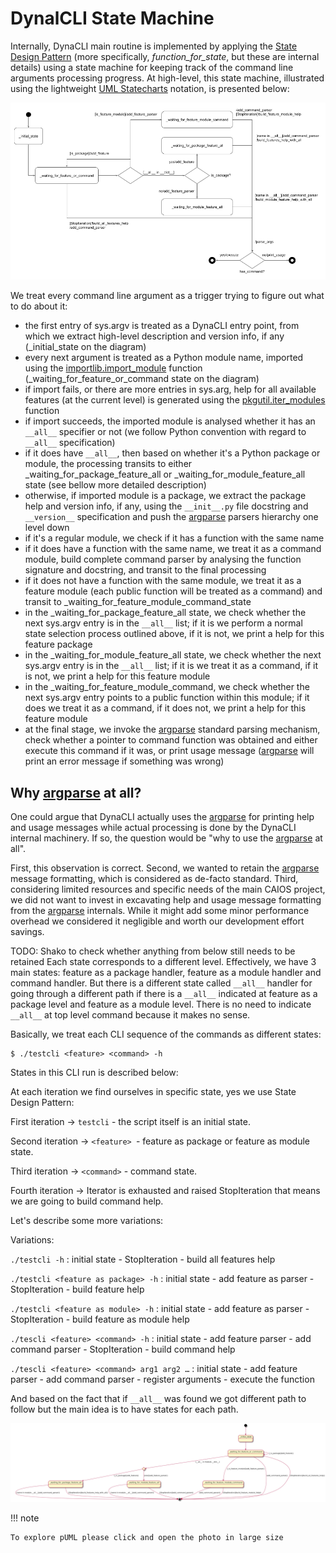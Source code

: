 # DynalCLI State Machine

Internally, DynaCLI main routine is implemented by applying the [State Design Pattern](https://en.wikipedia.org/wiki/State_pattern) (more specifically, _function_for_state_, but these are internal details) using a state machine for keeping track of the command line arguments processing progress. At high-level, this state machine, illustrated using the lightweight [UML Statecharts](https://en.wikipedia.org/wiki/UML_state_machine) notation, is presented below:

[ ![State Machine](../img/dynacli_statemachine.png) ](../img/dynacli_statemachine.png)

We treat every command line argument as a trigger trying to figure out what to do about it:

* the first entry of sys.argv is treated as a DynaCLI entry point, from which we extract high-level description and version info, if any (_initial_state on the diagram)
* every next argument is treated as a Python module name, imported using the [importlib.import_module](https://docs.python.org/3/library/importlib.html#importlib.import_module) function (_waiting_for_feature_or_command state on the diagram)
* if import fails, or there are more entries in sys.arg, help for all available features (at the current level) is generated using the [pkgutil.iter_modules](https://docs.python.org/3/library/pkgutil.html) function
* if import succeeds, the imported module is analysed whether it has an `__all__` specifier or not (we follow Python convention with regard to `__all__` specification)
* if it does have `__all__`, then based on whether it's a Python package or module, the processing transits to either _waiting_for_package_feature_all or _waiting_for_module_feature_all state (see bellow more detailed description)
* otherwise, if imported module is a package, we extract the package help and version info, if any, using the `__init__.py` file docstring and `__version__` specification and push the [argparse](https://docs.python.org/3/library/argparse.html) parsers hierarchy one level down
* if it's a regular module, we check if it has a function with the same name
* if it does have a function with the same name, we treat it as a command module, build complete command parser by analysing the function signature and docstring, and transit to the final processing
* if it does not have a function with the same module, we treat it as a feature module (each public function will be treated as a command) and transit to _waiting_for_feature_module_command_state
* in the _waiting_for_package_feature_all state, we check whether the next sys.argv entry is in the `__all__` list; if it is we perform a normal state selection process outlined above, if it is not, we print a help for this feature package
* in the _waiting_for_module_feature_all state, we check whether the next sys.argv entry is in the `__all__` list; if it is we treat it as a command, if it is not, we print a help for this feature module
* in the _waiting_for_feature_module_command, we check whether the next sys.argv entry points to a public function within this module; if it does we treat it as a command, if it does not, we print a help for this feature module
* at the final stage, we invoke the [argparse](https://docs.python.org/3/library/argparse.html) standard parsing mechanism, check whether a pointer to command function was obtained and either execute this command if it was, or print usage message ([argparse](https://docs.python.org/3/library/argparse.html) will print an error message if something was wrong)

## Why [argparse](https://docs.python.org/3/library/argparse.html) at all?
One could argue that DynaCLI actually uses the [argparse](https://docs.python.org/3/library/argparse.html) for printing help and usage messages while actual processing is done by the DynaCLI internal machinery. If so, the question would be "why to use the [argparse](https://docs.python.org/3/library/argparse.html) at all".

First, this observation is correct. Second, we wanted to retain the [argparse](https://docs.python.org/3/library/argparse.html) message formatting, which is considered as de-facto standard. Third, considering limited resources and specific needs of the main CAIOS project, we did not want to invest in excavating help and usage message formatting from the [argparse](https://docs.python.org/3/library/argparse.html) internals. While it might add some minor performance overhead we considered it negligible and worth our development effort savings.

TODO: Shako to check whether anything from below still needs to be retained
Each state corresponds to a different level. 
Effectively, we have 3 main states: feature as a package handler, feature as a module handler and command handler. 
But there is a different state called `__all__` handler for going through a different path if there is a `__all__` 
indicated at feature as a package level and feature as a module level. 
There is no need to indicate `__all__` at top level command because it makes no sense.

Basically, we treat each CLI sequence of the commands as different states:

```console
$ ./testcli <feature> <command> -h
```

States in this CLI run is described below:

At each iteration we find ourselves in specific state, yes we use State Design Pattern:

First iteration -> `testcli` - the script itself is an initial state.

Second iteration -> `<feature> `- feature as package or feature as module state.

Third iteration -> `<command>` - command state.

Fourth iteration -> Iterator is exhausted and raised StopIteration that means we are going to build command help.

Let's describe some more variations:

Variations:

`./testcli -h` : initial state - StopIteration - build all features help

`./testcli <feature as package> -h` : initial state - add feature as parser - StopIteration - build feature help

`./testcli <feature as module> -h` : initial state - add feature as parser - StopIteration - build feature as module help

`./tescli <feature> <command> -h` : initial state - add feature parser - add command parser - StopIteration - build command help

`./tescli <feature> <command> arg1 arg2 …` : initial state - add feature parser - add command parser - register arguments - execute the function

And based on the fact that if `__all__` was found we got different path to follow but the main idea is to have states for each path.


[ ![State Machine](../img/state_machine.png) ](../img/state_machine.png)

!!! note

    To explore pUML please click and open the photo in large size